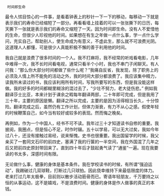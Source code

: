      时间即生命 

   最令人怵目惊心的一件事，是看着钟表上的秒针一下一下的移动，每移动一下就是表示我们的寿命已经缩短了一部分。再看看墙上挂着的可以一张张撕下的日历，每天撕下一张就是表示我们的寿命又缩短了一天。因为时间即生命。没有人不爱惜他的生命，但很少人珍视他的时间。如果想在有生之年做一点什么事，学一点什么学问，充实自己，帮助别人，使生命成为有意义，不虚此生，那么就不可浪费光阴。这道理人人都懂，可是很少人真能积极不懈的善于利用他的时间。 

   我自己就是浪费了很多时间的一个人。我不打麻将，我不经常的听戏看电影，几年中难得一次，我不长时间看电视，通常只看半个小时，我也不串门子闲聊天。有人问我：“那么你大部分时间都做了些什么呢？”我痛自反省，我发现，除了职务上的必须及人情上所不能免的活动之外，我的时间大部分都浪费了。我应该集中精力，读我所未读过的书，我应该利用所有时间，写我所要写的东西，但是我没能这样做。我的好多的时间都糊里糊涂的混过去了，“少壮不努力，老大徒伤悲。”  例如我翻译莎士比亚，本来计划于课余之暇每年翻译两部，二十年即可完成，但是我用了三十年，主要的原因是懒。翻译之所以完成，主要的是因为活得相当长久，十分惊险。翻译完成之后，虽然仍有工作计划，但体力渐衰，有力不从心之感。假使年轻的时候鞭策自己，如今当有较好或较多的表现。然而悔之晚矣。 

   再例如，作为一个中国人，经书不可不读。我年过三十才知道读书自修的重要。我披阅，我圈点，但是恒心不足，时作时辍。五十以学易，可以无大过矣，我如今年过八十，还没有接触过易经，说来惭愧。史书也很重要。我出国留学的时候，我父亲买了一套同文石印的前四史，塞满了我的行箧的一半空间，我在外国混了几年之后又把前四史原封带回来了。直到四十年后才鼓起勇气读了“通鉴”一遍。现在我要读的书太多，深感时间有限。 

   无论做什么事，健康的身体是基本条件。我在学校读书的时候，有所谓“强迫运动”，我踢破过几双球鞋，打断过几只球拍。因此侥幸维持下来最低限度的体力。老来打过几年太极拳，目前则以散步活动筋骨而已。寄语年轻朋友，千万要持之以恒的从事运动，这不是嬉戏，不是浪费时间。健康的身体是作人做事的真正的本钱。 


